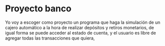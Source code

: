 # Proyecto banco
Yo voy a escoger como proyecto un programa que haga la simulación de un cajero automático a la hora de realizar depósitos y retiros monetarios, de igual forma se puede acceder al estado de cuenta, y el usuario es libre de agregar todas las transacciones que quiera, 
